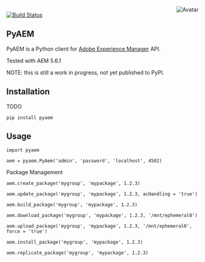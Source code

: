 <img align="right" src="https://raw.github.com/cliffano/pyaem/master/avatar.jpg" alt="Avatar"/>

[![Build Status](https://secure.travis-ci.org/cliffano/pyaem.png?branch=master)](http://travis-ci.org/cliffano/pyaem)
<br/>

PyAEM
-----

PyAEM is a Python client for [Adobe Experience Manager](http://dev.day.com/docs/en/cq/current.html) API.

Tested with AEM 5.6.1

NOTE: this is still a work in progress, not yet published to PyPI.

Installation
------------

TODO

    pip install pyaem

Usage
-----

    import pyaem

    aem = pyaem.PyAem('admin', 'password', 'localhost', 4502)

Package Management

    aem.create_package('mygroup', 'mypackage', 1.2.3)

    aem.update_package('mygroup', 'mypackage', 1.2.3, acHandling = 'true')

    aem.build_package('mygroup', 'mypackage', 1.2.3)

    aem.download_package('mygroup', 'mypackage', 1.2.3, '/mnt/ephemeral0')

    aem.upload_package('mygroup', 'mypackage', 1.2.3, '/mnt/ephemeral0', force = 'true')

    aem.install_package('mygroup', 'mypackage', 1.2.3)

    aem.replicate_package('mygroup', 'mypackage', 1.2.3)
